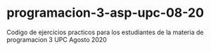# programacion-3-asp-upc-08-20
Codigo de ejercicios practicos para los estudiantes de la materia de programacion 3 UPC Agosto 2020
